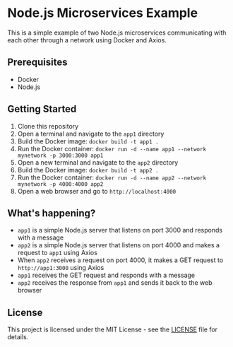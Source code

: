 # Node.js Microservices Example

This is a simple example of two Node.js microservices communicating with each other through a network using Docker and Axios.

## Prerequisites

- Docker
- Node.js

## Getting Started

1. Clone this repository
2. Open a terminal and navigate to the `app1` directory
3. Build the Docker image: `docker build -t app1 .`
4. Run the Docker container: `docker run -d --name app1 --network mynetwork -p 3000:3000 app1`
5. Open a new terminal and navigate to the `app2` directory
6. Build the Docker image: `docker build -t app2 .`
7. Run the Docker container: `docker run -d --name app2 --network mynetwork -p 4000:4000 app2`
8. Open a web browser and go to `http://localhost:4000`

## What's happening?

- `app1` is a simple Node.js server that listens on port 3000 and responds with a message
- `app2` is a simple Node.js server that listens on port 4000 and makes a request to `app1` using Axios
- When `app2` receives a request on port 4000, it makes a GET request to `http://app1:3000` using Axios
- `app1` receives the GET request and responds with a message
- `app2` receives the response from `app1` and sends it back to the web browser

## License

This project is licensed under the MIT License - see the [LICENSE](https://github.com/git/git-scm.com/blob/main/MIT-LICENSE.txt) file for details.
